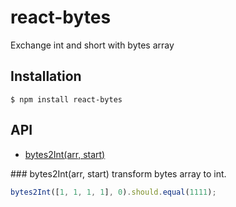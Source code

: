# react-bytes

Exchange int and short with bytes array

## Installation

```
$ npm install react-bytes
```

## API

- [bytes2Int(arr, start)](#bytes2Int)
  <a name="" />

<a name="bytes2Int" />
### bytes2Int(arr, start)
transform bytes array to int.

```js
bytes2Int([1, 1, 1, 1], 0).should.equal(1111);
```
